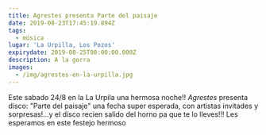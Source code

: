 ```yaml
---
title: Agrestes presenta Parte del paisaje
date: 2019-08-23T17:45:19.894Z
tags:
  - música
lugar: 'La Urpilla, Los Pozos'
expirydate: 2019-08-25T00:00:00.000Z
description: A la gorra
images:
  - /img/agrestes-en-la-urpilla.jpg
---
```

Este sabado 24/8 en la La Urpila una hermosa noche!! *Agrestes* presenta disco:
"Parte del paisaje"
una fecha super esperada, con artistas invitades y sorpresas!...y el disco recien salido del horno pa que te lo lleves!!! Les esperamos en este festejo hermoso
